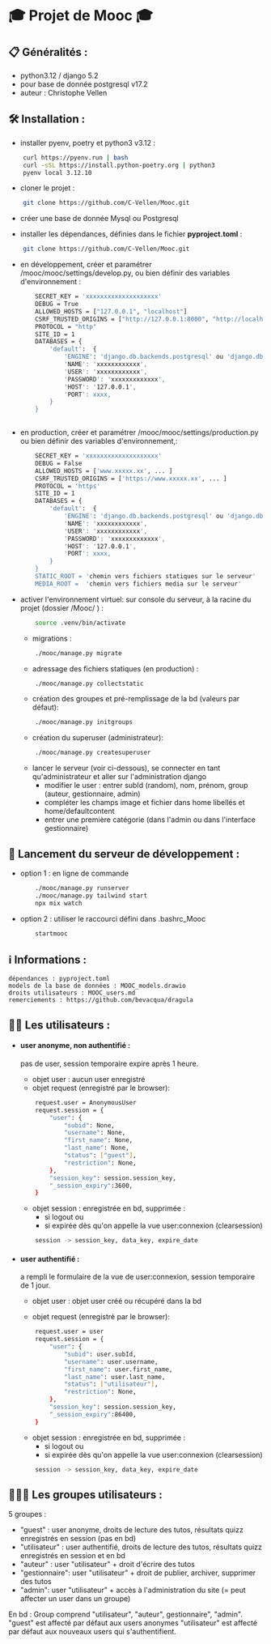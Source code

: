 # &#8205;&#127891; Projet de Mooc &#8205;&#127891; 

## &#128203; Généralités :
- python3.12 / django 5.2 
- pour base de donnée postgresql v17.2
- auteur : Christophe Vellen
  

## &#128736; Installation : 

- installer pyenv, poetry et python3 v3.12 :
```bash
    curl https://pyenv.run | bash
    curl -sSL https://install.python-poetry.org | python3
    pyenv local 3.12.10
```

- cloner le projet :
```bash
    git clone https://github.com/C-Vellen/Mooc.git
```
- créer une base de donnée Mysql ou Postgresql

- installer les dépendances, définies dans le fichier **pyproject.toml** :
```bash
    git clone https://github.com/C-Vellen/Mooc.git
```
- en développement, créer et paramétrer /mooc/mooc/settings/develop.py, ou bien définir des variables d'environnement :
    ```bash 
        SECRET_KEY = 'xxxxxxxxxxxxxxxxxxxx'
        DEBUG = True
        ALLOWED_HOSTS = ["127.0.0.1", "localhost"]
        CSRF_TRUSTED_ORIGINS = ["http://127.0.0.1:8000", "http://localhost:8000"]
        PROTOCOL = "http"
        SITE_ID = 1
        DATABASES = {
            'default':  {
                'ENGINE': 'django.db.backends.postgresql' ou 'django.db.backends.mysql,
                'NAME': 'xxxxxxxxxxxx',
                'USER': 'xxxxxxxxxxxx',
                'PASSWORD': 'xxxxxxxxxxxxx',
                'HOST': '127.0.0.1',
                'PORT': xxxx,
            }
        }
        
    ``` 
- en production, créer et paramétrer /mooc/mooc/settings/production.py ou bien définir des variables d'environnement,:
    ```bash 
        SECRET_KEY = 'xxxxxxxxxxxxxxxxxxxx'
        DEBUG = False
        ALLOWED_HOSTS = ['www.xxxxx.xx', ... ]
        CSRF_TRUSTED_ORIGINS = ['https://www.xxxxx.xx', ... ]
        PROTOCOL = 'https'
        SITE_ID = 1
        DATABASES = {
            'default':  {
                'ENGINE': 'django.db.backends.postgresql' ou 'django.db.backends.mysql,
                'NAME': 'xxxxxxxxxxxx',
                'USER': 'xxxxxxxxxxxx',
                'PASSWORD': 'xxxxxxxxxxxxx',
                'HOST': '127.0.0.1',
                'PORT': xxxx,
            }
        }
        STATIC_ROOT = 'chemin vers fichiers statiques sur le serveur'
        MEDIA_ROOT =  'chemin vers fichiers media sur le serveur'
    ``` 

- activer l'environnement virtuel:
    sur console du serveur, à la racine du projet (dossier /Mooc/ ) :
    ```bash 
        source .venv/bin/activate
    ```
    - migrations :
    ```bash
        ./mooc/manage.py migrate
    ```
    - adressage des fichiers statiques (en production) :
    ```bash
        ./mooc/manage.py collectstatic
    ```

    - création des groupes et pré-remplissage de la bd (valeurs par défaut):
    ```bash
        ./mooc/manage.py initgroups
    ```
     - création du superuser (administrateur):
    ```bash
        ./mooc/manage.py createsuperuser
    ```
    - lancer le serveur (voir ci-dessous), se connecter en tant qu'administrateur et aller sur l'administration django
        - modifier le user : entrer subId (random), nom, prénom, group (auteur, gestionnaire, admin)        
        - compléter les champs image et fichier dans home libellés et home/defaultcontent
        - entrer une première catégorie (dans l'admin ou dans l'interface gestionnaire)

## &#128640; Lancement du serveur de développement :
- option 1 : en ligne de commande
    ```bash
        ./mooc/manage.py runserver
        ./mooc/manage.py tailwind start
        npx mix watch
    ```
- option 2 : utiliser le raccourci défini dans .bashrc_Mooc
    ```bash
        startmooc
    ```


## &#8505;&#65039; Informations :

    dépendances : pyproject.toml
    models de la base de données : MOOC_models.drawio
    droits utilisateurs : MOOC_users.md
    remerciements : https://github.com/bevacqua/dragula


## &#129489;&#8205;&#127891; Les utilisateurs :

- #### user anonyme, non authentifié : 
    pas de user, session temporaire expire après 1 heure. 
    - objet user : aucun user enregistré
    - objet request (enregistré par le browser):
    ```bash 
        request.user = AnonymousUser
        request.session = {
            "user": {
                "subid": None,
                "username": None,
                "first_name": None,
                "last_name": None,
                "status": ["guest"],
                "restriction": None,
            },
            "session_key": session.session_key,
            "_session_expiry":3600,
        }
    ```

    - objet session : enregistrée en bd, supprimée :
        - si logout ou 
        - si expirée dès qu'on appelle la vue user:connexion (clearsession)
    ```bash
        session -> session_key, data_key, expire_date
    ```
- #### user authentifié :
    a rempli le formulaire de la vue de user:connexion, session temporaire de 1 jour.
    - objet user : objet user créé ou récupéré dans la bd
        
    - objet request (enregistré par le browser):
    ```bash 
        request.user = user
        request.session = {
            "user": {
                "subid": user.subId,
                "username": user.username,
                "first_name": user.first_name,
                "last_name": user.last_name,
                "status": ["utilisateur"],
                "restriction": None,
            },
            "session_key": session.session_key,
            "_session_expiry":86400,
        }
    ```

    - objet session : enregistrée en bd, supprimée :
        - si logout ou 
        - si expirée dès qu'on appelle la vue user:connexion (clearsession)
    ```bash
        session -> session_key, data_key, expire_date
    ```

## &#129489;&#8205;&#129309;&#8205;&#129489;  Les groupes utilisateurs :
5 groupes :
- "guest" : user anonyme, droits de lecture des tutos, résultats quizz enregistrés en session (pas en bd)
- "utilisateur" : user authentifié, droits de lecture des tutos, résultats quizz enregistrés en session et en bd
- "auteur" : user "utilisateur" + droit d'écrire des tutos
- "gestionnaire": user "utilisateur" + droit de publier, archiver, supprimer des tutos
- "admin": user "utilisateur" + accès à l'administration du site (= peut affecter un user dans un groupe)

En bd : Group comprend "utilisateur", "auteur", gestionnaire", "admin".
"guest" est affecté par défaut aux users anonymes
"utilisateur" est affecté par défaut aux nouveaux users qui s'authentifient.